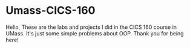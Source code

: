 # Umass-CICS-160
Hello, These are the labs and projects I did in the CICS 160 course in UMass. It's just some simple problems about OOP. Thank you for being here!
